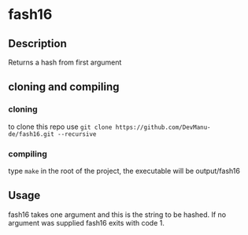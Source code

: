 # fash16

## Description
Returns a hash from first argument

## cloning and compiling

### cloning
to clone this repo use `git clone https://github.com/DevManu-de/fash16.git --recursive`

### compiling
type `make` in the root of the project, the executable will be output/fash16

## Usage
fash16 takes one argument and this is the string to be hashed. If no argument was supplied fash16 exits with code 1.
